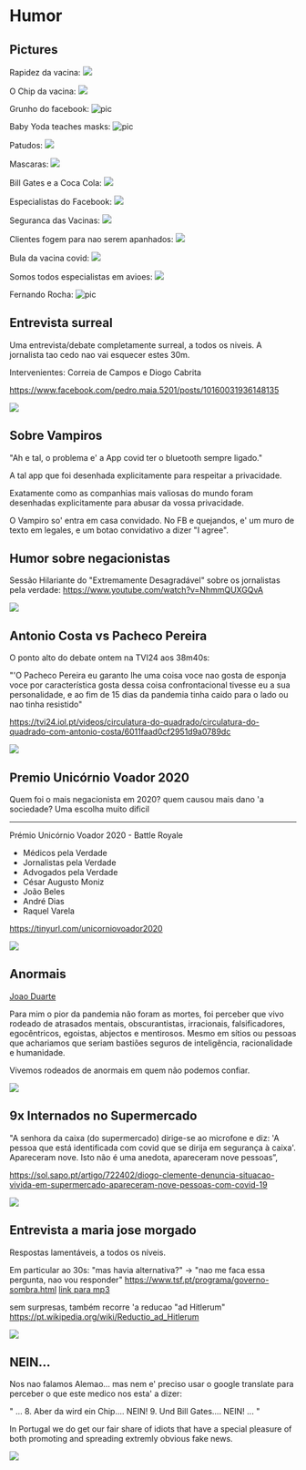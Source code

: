 
# Humor 


## Pictures

Rapidez da vacina:
![](img/rapidez_da_vacina.jpg)

O Chip da vacina: 
![](img/google_e_facebook_vs_vacina_chip.jpg)
  
Grunho do facebook:
![pic](img/grunho_do_facebook.png)


  
Baby Yoda teaches masks:
![pic](img/yoda_teaches_masks.jpg)

Patudos:
![ ](img/patudos_mascara.jpg)

Mascaras:
![ ](img/covid_mascara_camelo.jpg)


Bill Gates e a Coca Cola:
![ ](img/bill_gates_coca_cola.png)

Especialistas do Facebook:
![ ](img/facebook_expert.png)

Seguranca das Vacinas:
![ ](img/seguranca_das_vacinas.jpg)

Clientes fogem para nao serem apanhados:
![ ](img/clientes_fogem_de_ser_apanhados.jpg)

Bula da vacina covid:
![](img/vacina_covid_vs_paracetamol.jpg)

Somos todos especialistas em avioes:
![](img/especialistas_em_avioes.jpg)

Fernando Rocha:
![pic](img/fernando_rocha_1.jpg)


## Entrevista surreal

Uma entrevista/debate completamente surreal, a todos os niveis. A jornalista tao cedo nao vai esquecer estes 30m.

Intervenientes: Correia de Campos e Diogo Cabrita


<https://www.facebook.com/pedro.maia.5201/posts/10160031936148135>


![ ](img/enrevista_ministro_saude.png)

  
## Sobre Vampiros

"Ah e tal, o problema e' a App covid ter o bluetooth sempre ligado."

A tal app que foi desenhada explicitamente para respeitar a privacidade.

Exatamente como as companhias mais valiosas do mundo foram desenhadas explicitamente para abusar da vossa privacidade.

O Vampiro so' entra em casa convidado. No FB e quejandos, e' um muro de texto em legales, e um botao convidativo a dizer "I agree".


  
  
## Humor sobre negacionistas

Sessão Hilariante do "Extremamente Desagradável" sobre os jornalistas pela verdade:
<https://www.youtube.com/watch?v=NhmmQUXGQvA>

![](img/extremamente_desagradavel_negacionistas.png)


## Antonio Costa vs Pacheco Pereira

O ponto alto do debate ontem na TVI24 aos 38m40s:

"'O Pacheco Pereira
eu garanto lhe uma coisa
voce nao gosta de esponja
voce por característica gosta dessa coisa confrontacional
tivesse eu a sua personalidade, e ao fim de 15 dias da pandemia tinha caido para o lado
ou nao tinha resistido"

<https://tvi24.iol.pt/videos/circulatura-do-quadrado/circulatura-do-quadrado-com-antonio-costa/6011faad0cf2951d9a0789dc>

![ ](img/antonio_costa_quadrado.png)

## Premio Unicórnio Voador 2020

Quem foi o mais negacionista em 2020? quem causou mais dano 'a sociedade?
Uma escolha muito dificil

------
Prémio Unicórnio Voador 2020 - Battle Royale
- Médicos pela Verdade
- Jornalistas pela Verdade
- Advogados pela Verdade
- César Augusto Moniz
- João Beles
- André Dias
- Raquel Varela

<https://tinyurl.com/unicorniovoador2020>

![ ](https://comcept.org/wp-content/uploads/2021/03/unicornio_voador_2020_final_jpeg-768x431.jpg)


## Anormais

[Joao Duarte](https://www.facebook.com/scimed.evidencia/posts/1049726375509195?comment_id=1049757465506086)

Para mim o pior da pandemia não foram as mortes, foi perceber que vivo rodeado de atrasados mentais, obscurantistas, irracionais, falsificadores, egocêntricos, egoistas, abjectos e mentirosos. Mesmo em sítios ou pessoas que achariamos que seriam bastiões seguros de inteligência, racionalidade e humanidade.

Vivemos rodeados de anormais em quem não podemos confiar.
  
![](img/scimed_logo.png)
  
## 9x Internados no Supermercado

"A senhora da caixa (do supermercado) dirige-se ao microfone e diz: 
'A pessoa que está identificada com covid que se dirija em segurança à caixa'. 
Apareceram nove. Isto não é uma anedota, apareceram nove pessoas”,

<https://sol.sapo.pt/artigo/722402/diogo-clemente-denuncia-situacao-vivida-em-supermercado-apareceram-nove-pessoas-com-covid-19>

![](img/diogo_clemente_supermercado.png)

## Entrevista a maria jose morgado

Respostas lamentáveis, a todos os níveis.

Em particular ao 30s:
"mas havia alternativa?" -> "nao me faca essa pergunta, nao vou responder"
<https://www.tsf.pt/programa/governo-sombra.html>
[link para mp3](https://d2al3n45gr0h51.cloudfront.net/ngx-audio/2021/01/02_janeiro_2021_governo_sombra_online_20210102012109/mp3/02_janeiro_2021_governo_sombra_online_20210102012109.mp3)


sem surpresas, também recorre 'a reducao "ad Hitlerum"
<https://pt.wikipedia.org/wiki/Reductio_ad_Hitlerum>

  
![](img/maria_jose_morgado_sic.png)
  
## NEIN...
  
Nos nao falamos Alemao... 
mas nem e' preciso usar o google translate para perceber o que este medico nos esta' a dizer:

"
...
8. Aber da wird ein Chip.... NEIN!
9. Und Bill Gates.... NEIN!
...
"

In Portugal we do get our fair share of idiots that have a special pleasure of both promoting 
and spreading extremly obvious fake news.


![](img/german_fake_news.jpg)
  
  


